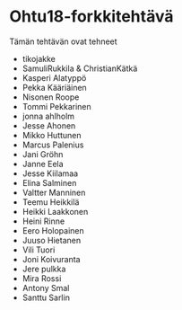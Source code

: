 ﻿# Ohtu18-forkkitehtävä

Tämän tehtävän ovat tehneet

- tikojakke
- SamuliRukkila & ChristianKätkä
- Kasperi Alatyppö
- Pekka Kääriäinen
- Nisonen Roope
- Tommi Pekkarinen
- jonna ahlholm
- Jesse Ahonen
- Mikko Huttunen
- Marcus Palenius
- Jani Gröhn
- Janne Eela
- Jesse Kiilamaa
- Elina Salminen
- Valtter Manninen
- Teemu Heikkilä
- Heikki Laakkonen
- Heini Rinne
- Eero Holopainen
- Juuso Hietanen
- Vili Tuori
- Joni Koivuranta
- Jere pulkka
- Mira Rossi
- Antony Smal
- Santtu Sarlin

